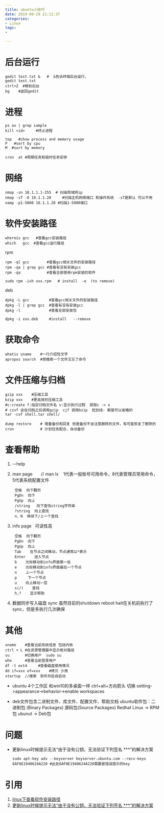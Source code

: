 ```yaml
---
title: ubuntu小技巧
date: 2019-09-29 21:11:37
categories:
- Linux
tags:
- 

---
```


# 后台运行
	gedit test.txt &   #  &告诉终端后台运行,
	gedit test.txt  
	ctrl+Z  #移到后台
	bg    #返回gedit
# 进程 
	ps ax | grep sample
	kill <id>     #终止进程

	top   #show process and memory usage
	P   #sort by cpu
	M  #sort by memory
	
	cron  at #周期任务和临时任务安排
# 网络
	nmap -sn 10.1.1.1-255  # 扫描局域网ip
	nmap -sT -O 10.1.1.20     #扫描主机网络端口 和操作系统  -sT是默认 可以不用
	namp -p1-5000 10.1.1.20 #扫描1-5000端口
	
# 软件安装路径
	whereis gcc   #查看gcc安装路径
	which   gcc  #查看gcc运行路径
rpm

	rpm -ql gcc        #查看gcc相关文件的安装路径
	rpm -qa | grep gcc #查看有没有安装gcc
	rpm -qa            #查看全部使用rpm安装的软件
	
	sudo rpm -ivh xxx.rpm   # install  -e  (to remove)
deb

    dpkg -L gcc         #查看gcc相关文件的安装路径
    dpkg -l | grep gcc  #查看有没有安装gcc
    dpkg -l             #查看全部安装包
    
    dpkg -i xxx.deb     #install   --remove
    
# 获取命令
    whatis uname    #一行介绍性文字
    apropos search  #想搜索一个文件又忘了命令  
    
# 文件压缩与归档

    gzip xxx    #压缩工具
    bzip xxx    #更高效的压缩工具
    #c:create f:指定归档文件名 v:显示执行过程  提取c -> x
    # czvf 会在归档之后调用gzip  cjf 调用bzip  短划线- 都是可以省略的
    tar -cvf shell.tar shell/   
    
    dump restore    # 增量备份和回复 但是备份不会注意删除的文件，有可能恢复了删除的
    cron            # 计划任务配合，自动备份          
# 查看帮助
1. --help
2. man page       // man ls    1代表一般账号可用命令，8代表管理员常用命令，5代表系统配置文件
        
        空格  向下翻页
        PgDn  向下
        PgUp  向上
        /string   向下查找string字符串
        ?string  向上查找
        n、N  继续下/上一个查找

3. info page   可读性高
    
        空格  向下翻页
        PgDn  向下
        PgUp  向上
        Tab    在节点之间移动，节点通常以*表示
        Enter    进入节点
        b    光标移动到info界面第一处
        e    光标移动到info界面最后一个节点
        n    上一个节点
        p     下一个节点
        u    向上移动一层
        s(/)    查找
        h,?    显示帮助
4. 数据同步写入磁盘 sync
虽然目前的shutdown reboot halt在关机前执行了sync，但是多执行几次确保



# 其他
	uname    #查看当前系统信息 包括内核
	ctrl + L #在资源管理器中显示绝对路径
	su       #切换用户  sudo su
	who      #查看当前登录用户
	df -t ext4     #查看磁盘使用情况
	dd if=xxx of=xxx    #拷贝 少用
	startup  //搜索　软件开启自启动
	
	
- ubuntu 4个工作区 和win10的多桌面一样 ctrl+alt+方向箭头 切换 setting->appearance->behavior->enable workspaces

- deb文件包含二进制文件、库文件、配置文件、帮助文档
ubuntu软件包：二进制包 (Binary Packages)   源码包(Source Packages)
Redhat Linux  -> RPM包    ubunut -> Deb包	
	
	
	
	
# 问题
- 更新linux时候提示无法“由于没有公钥，无法验证下列签名 ***”的解决方案

      sudo apt-key adv --keyserver keyserver.ubuntu.com --recv-keys 6AF0E1940624A220 #此处6AF0E1940624A220需要是错误提示的key  
	
# 引用
1. [linux下查看软件安装路径](https://blog.csdn.net/liufuchun111/article/details/80402109)
2. [更新linux时候提示无法“由于没有公钥，无法验证下列签名 ***”的解决方案](https://blog.csdn.net/loovejava/article/details/21837935)